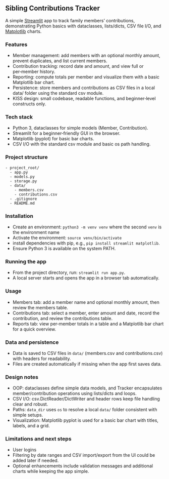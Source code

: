 ## Sibling Contributions Tracker
A simple [Streamlit](https://streamlit.io/) app to track family members’ contributions, demonstrating Python basics with dataclasses, lists/dicts, CSV file I/O, and [Matplotlib](https://matplotlib.org/) charts.

### Features
- Member management: add members with an optional monthly amount, prevent duplicates, and list current members.
- Contribution tracking: record date and amount, and view full or per‑member history.
- Reporting: compute totals per member and visualize them with a basic Matplotlib bar chart.
- Persistence: store members and contributions as CSV files in a local data/ folder using the standard csv module.
- KISS design: small codebase, readable functions, and beginner‑level constructs only.

### Tech stack
- Python 3, dataclasses for simple models (Member, Contribution).
- Streamlit for a beginner‑friendly GUI in the browser.
- Matplotlib (pyplot) for basic bar charts.
- CSV I/O with the standard csv module and basic os path handling.

### Project structure
```
- project_root/
  - app.py
  - models.py
  - storage.py
  - data/
    - members.csv
    - contributions.csv
  - .gitignore
  - README.md
```

### Installation
- Create an environment: `python3 -m venv venv` where the second `venv` is the environment name
- Activate the environment: `source venv/bin/activate`
- install dependencies with pip, e.g., `pip install streamlit matplotlib`.
- Ensure Python 3 is available on the system PATH.

### Running the app
- From the project directory, run: `streamlit run app.py`.
- A local server starts and opens the app in a browser tab automatically.

### Usage
- Members tab: add a member name and optional monthly amount, then review the members table.
- Contributions tab: select a member, enter amount and date, record the contribution, and review the contributions table.
- Reports tab: view per‑member totals in a table and a Matplotlib bar chart for a quick overview.

### Data and persistence
- Data is saved to CSV files in `data/` (members.csv and contributions.csv) with headers for readability.
- Files are created automatically if missing when the app first saves data.

### Design notes
- OOP: dataclasses define simple data models, and Tracker encapsulates member/contribution operations using lists/dicts and loops.
- CSV I/O: csv.DictReader/DictWriter and header rows keep file handling clear and robust.
- Paths: `data_dir` uses `os` to resolve a local `data/` folder consistent with simple setups.
- Visualization: Matplotlib pyplot is used for a basic bar chart with titles, labels, and a grid.

### Limitations and next steps
- User logins
- Filtering by date ranges and CSV import/export from the UI could be added later if needed.
- Optional enhancements include validation messages and additional charts while keeping the app simple.